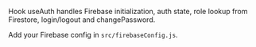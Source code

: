 Hook useAuth handles Firebase initialization, auth state, role lookup from Firestore, login/logout and changePassword.

Add your Firebase config in `src/firebaseConfig.js`.
